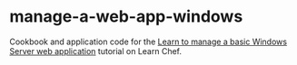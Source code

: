 # manage-a-web-app-windows
Cookbook and application code for the [Learn to manage a basic Windows Server web application](https://learn.chef.io/manage-a-web-app/windows/) tutorial on Learn Chef.

